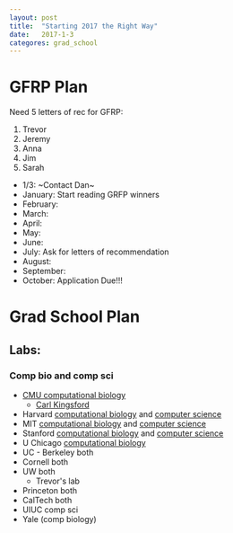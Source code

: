 ```yaml
---
layout: post
title:  "Starting 2017 the Right Way"
date:   2017-1-3
categores: grad_school
---
```


# GFRP Plan

Need 5 letters of rec for GFRP:
1. Trevor
2. Jeremy
3. Anna
4. Jim
5. Sarah

* 1/3: ~Contact Dan~
* January: Start reading GRFP winners
* February:
* March:
* April:
* May:
* June:
* July: Ask for letters of recommendation
* August:
* September:
* October: Application Due!!!

# Grad School Plan

## Labs:
### Comp bio and comp sci
* [CMU computational biology](http://www.cbd.cmu.edu/education/phd-in-computational-biology/)
  - [Carl Kingsford](http://kingsfordlab.cbd.cmu.edu/)
* Harvard [computational biology](https://www.hsph.harvard.edu/biostats/research/divisions/compbio/index.html) and [computer science](https://www.seas.harvard.edu/audiences/prospective-graduates/apply)
* MIT [computational biology](http://csbi.mit.edu/education/application.html) and [computer science](https://www.eecs.mit.edu/academics-admissions/graduate-program/admissions)
* Stanford [computational biology](http://compbio.stanford.edu/cs-admissions.html) and [computer science](https://cs.stanford.edu/admissions/general-information)
* U Chicago [computational biology](http://ggsb.uchicago.edu/graduate-program/application-process-faq/)
* UC - Berkeley both
* Cornell both
* UW both
  - Trevor's lab
* Princeton both
* CalTech both
* UIUC comp sci
* Yale (comp biology)
